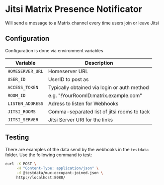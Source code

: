 # Jitsi Matrix Presence Notificator

Will send a message to a Matrix channel every time users join or leave Jitsi

## Configuration

Configuration is done via environment variables

| Variable         | Description                                 |
|------------------|---------------------------------------------|
| `HOMESERVER_URL` | Homeserver URL                              |
| `USER_ID`        | UserID to post as                           |
| `ACCESS_TOKEN`   | Typically obtained via login or auth method |
| `ROOM_ID`        | e.g. "!YourRoomID:matrix.example.com"       |
| `LISTEN_ADDRESS` | Adress to listen for Webhooks               |
| `JITSI_ROOMS`    | Comma-separated list of jitsi rooms to tack |
| `JITSI_SERVER`   | Jitsi Server URI for the links              |

## Testing

There are examples of the data send by the webhooks in the `testdata` folder.
Use the following command to test:

```sh
curl -X POST \
     -H "Content-Type: application/json" \
     -d @testdata/muc-occupant-joined.json \
     http://localhost:8080/
```
